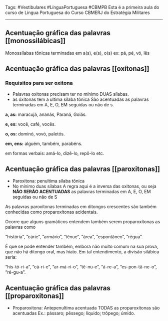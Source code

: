 Tags: #Vestibulares #LínguaPortuguesa #CBMPB
Esta é a primeira aula do curso de Língua Portuguesa do Curso CBMERJ do Estratégia Militares

___
## Acentuação gráfica das palavras [[monossilábicas]]

Monossílabas tônicas terminadas em a(s), e(s), o(s)
ex: pá, pé, vó, lês

## Acentuação gráfica das palavras [[oxítonas]]
### Requisitos para ser oxitona
- Palavras oxitonas precisam ter no mínimo DUAS sílabas.
- as óxitonas tem a ultima sílaba tônica
São acentuadas as palavras terminadas em A, E, O, EM seguidas ou não de s.

**a, as:** maracujá, ananás, Paraná, Goiás.

**e, es:** você, café, vocês.

**o, os:** dominó, vovó, paletós.

**em, ens:** alguém, também, parabéns.

em formas verbais: amá-lo, dizê-lo, repô-lo etc.

## Acentuação gráfica das palavras [[paroxitonas]]
- Paroxitona: penultima sílaba tônica
- No mínimo duas sílabas
A regra aqui é a inversa das oxitonas, ou seja **NÃO SERÃO ACENTUADAS** as palavras terminadas em A, E, O, EM seguidas ou não de S

As palavras paroxítonas terminadas em ditongos crescentes são também conhecidas como proparoxítonas acidentais.

Ocorre que alguns gramáticos entendem também serem proparoxítonas as palavras como

“história”, “cárie”, “armário”, “tênue”, “área”, “espontâneo”, “régua”.

É que se pode entender também, embora não muito comum na sua prova, que não há ditongo oral, mas hiato. Em tal entendimento, a divisão silábica seria:

“his-tó-ri-a”, “cá-ri-e”, “ar-má-ri-o”, “tê-nu-e”, “á-re-a”, “es-pon-tâ-ne-o”, “ré-gu-a”.

## Acentuação gráfica das palavras [[proparoxitonas]]
- Proparoxitona: Antepenultima acentuada
TODAS as proparoxítonas são acentuadas
Ex.: pássaro; pêssego; líquido; trôpego; úmido.
